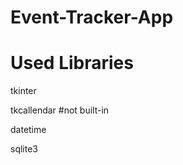 # Event-Tracker-App

# Used Libraries
tkinter

tkcallendar #not built-in

datetime

sqlite3


















